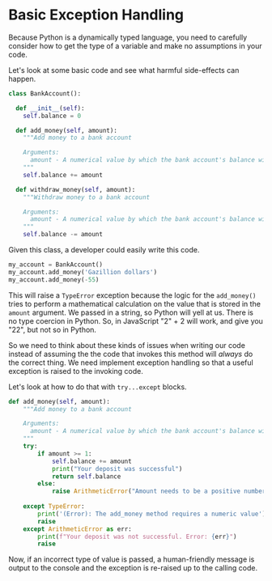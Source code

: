 # Basic Exception Handling

Because Python is a dynamically typed language, you need to carefully consider how to get the type of a variable and make no assumptions in your code.

Let's look at some basic code and see what harmful side-effects can happen.

```python
class BankAccount():

  def __init__(self):
    self.balance = 0

  def add_money(self, amount):
    """Add money to a bank account

    Arguments:
      amount - A numerical value by which the bank account's balance will increase
    """
    self.balance += amount

  def withdraw_money(self, amount):
    """Withdraw money to a bank account

    Arguments:
      amount - A numerical value by which the bank account's balance will decrease
    """
    self.balance -= amount
```

Given this class, a developer could easily write this code.

```python
my_account = BankAccount()
my_account.add_money('Gazillion dollars')
my_account.add_money(-55)
```

This will raise a `TypeError` exception because the logic for the `add_money()` tries to perform a mathematical calculation on the value that is stored in the `amount` argument. We passed in a string, so Python will yell at us.
There is no type coercion in Python. So, in JavaScript "2" + 2 will work, and give you "22", but not so in Python.

So we need to think about these kinds of issues when writing our code instead of assuming the the code that invokes this method will *always* do the correct thing. We need implement exception handling so that a useful exception is raised to the invoking code.

Let's look at how to do that with `try...except` blocks.

```python
def add_money(self, amount):
    """Add money to a bank account

    Arguments:
      amount - A numerical value by which the bank account's balance will increase
    """
    try:
        if amount >= 1:
            self.balance += amount
            print("Your deposit was successful")
            return self.balance
        else:
            raise ArithmeticError("Amount needs to be a positive number")
      
    except TypeError:
        print('(Error): The add_money method requires a numeric value')
        raise
    except ArithmeticError as err:
        print(f"Your deposit was not successful. Error: {err}")
        raise
```

Now, if an incorrect type of value is passed, a human-friendly message is output to the console and the exception is re-raised up to the calling code.
